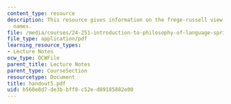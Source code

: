```yaml
---
content_type: resource
description: This resource gives information on the frege-russell view of ordinary
  names.
file: /media/courses/24-251-introduction-to-philosophy-of-language-spring-2005/b560e8d7de3bbff8c52ed89185882e00_handout5.pdf
file_type: application/pdf
learning_resource_types:
- Lecture Notes
ocw_type: OCWFile
parent_title: Lecture Notes
parent_type: CourseSection
resourcetype: Document
title: handout5.pdf
uid: b560e8d7-de3b-bff8-c52e-d89185882e00
---
```

